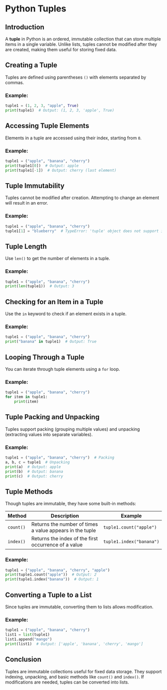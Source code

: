 # Python Tuples

## Introduction

A **tuple** in Python is an ordered, immutable collection that can store multiple items in a single variable. Unlike lists, tuples cannot be modified after they are created, making them useful for storing fixed data.

## Creating a Tuple

Tuples are defined using parentheses `()` with elements separated by commas.

### Example:

```python
tuple1 = (1, 2, 3, "apple", True)
print(tuple1)  # Output: (1, 2, 3, 'apple', True)
```

## Accessing Tuple Elements

Elements in a tuple are accessed using their index, starting from `0`.

### Example:

```python
tuple1 = ("apple", "banana", "cherry")
print(tuple1[0])  # Output: apple
print(tuple1[-1])  # Output: cherry (last element)
```

## Tuple Immutability

Tuples cannot be modified after creation. Attempting to change an element will result in an error.

### Example:

```python
tuple1 = ("apple", "banana", "cherry")
tuple1[1] = "blueberry"  # TypeError: 'tuple' object does not support item assignment
```

## Tuple Length

Use `len()` to get the number of elements in a tuple.

### Example:

```python
tuple1 = ("apple", "banana", "cherry")
print(len(tuple1))  # Output: 3
```

## Checking for an Item in a Tuple

Use the `in` keyword to check if an element exists in a tuple.

### Example:

```python
tuple1 = ("apple", "banana", "cherry")
print("banana" in tuple1)  # Output: True
```

## Looping Through a Tuple

You can iterate through tuple elements using a `for` loop.

### Example:

```python
tuple1 = ("apple", "banana", "cherry")
for item in tuple1:
    print(item)
```

## Tuple Packing and Unpacking

Tuples support packing (grouping multiple values) and unpacking (extracting values into separate variables).

### Example:

```python
tuple1 = ("apple", "banana", "cherry")  # Packing
a, b, c = tuple1  # Unpacking
print(a)  # Output: apple
print(b)  # Output: banana
print(c)  # Output: cherry
```

## Tuple Methods

Though tuples are immutable, they have some built-in methods:

| Method    | Description                                              | Example                  |
| --------- | -------------------------------------------------------- | ------------------------ |
| `count()` | Returns the number of times a value appears in the tuple | `tuple1.count("apple")`  |
| `index()` | Returns the index of the first occurrence of a value     | `tuple1.index("banana")` |

### Example:

```python
tuple1 = ("apple", "banana", "cherry", "apple")
print(tuple1.count("apple"))  # Output: 2
print(tuple1.index("banana"))  # Output: 1
```

## Converting a Tuple to a List

Since tuples are immutable, converting them to lists allows modification.

### Example:

```python
tuple1 = ("apple", "banana", "cherry")
list1 = list(tuple1)
list1.append("mango")
print(list1)  # Output: ['apple', 'banana', 'cherry', 'mango']
```

## Conclusion

Tuples are immutable collections useful for fixed data storage. They support indexing, unpacking, and basic methods like `count()` and `index()`. If modifications are needed, tuples can be converted into lists.

